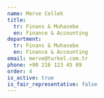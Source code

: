 ```yaml
---
name: Merve Cellek
title:
  tr: Finans & Muhasebe
  en: Finance & Accounting
department:
  tr: Finans & Muhasebe
  en: Finance & Accounting
email: merve@turkel.com.tr
phone: +90 216 123 45 89
order: 4
is_active: true
is_fair_representative: false
---
```

